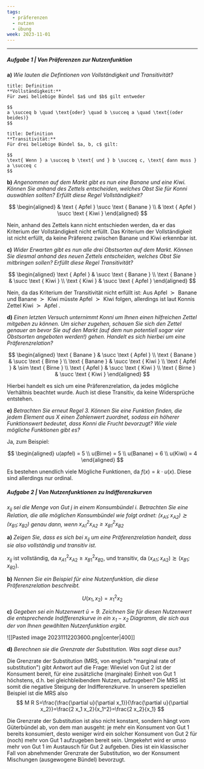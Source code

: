 ```yaml
---
tags:
  - präferenzen
  - nutzen
  - übung
week: 2023-11-01
---
```

***

##### Aufgabe 1 | Von Präferenzen zur Nutzenfunktion

**a)**
*Wie lauten die Defintionen von Vollständigkeit und Transitivität?*

```ad-note
title: Definition
**Vollständigkeit:**
Für zwei beliebige Bündel $a$ und $b$ gilt entweder

$$
a \succeq b \quad \text{oder} \quad b \succeq a \quad \text{(oder beides)}
$$

```


```ad-note
title: Definition
**Transitivität:**
Für drei beliebige Bündel $a, b, c$ gilt:

$$
\text{ Wenn } a \succeq b \text{ und } b \succeq c, \text{ dann muss } a \succeq c 
$$

```

**b)**
*Angenommen auf dem Markt gibt es nun eine Banane und eine Kiwi. Können Sie anhand des Zettels entscheiden, welches Obst Sie für Konni auswählen sollten? Erfüllt diese Regel Vollständigkeit?*

$$
\begin{aligned}
& \text { Apfel } \succ \text { Banane } \\
& \text { Apfel } \succ \text { Kiwi }
\end{aligned}
$$

Nein, anhand des Zettels kann nicht entschieden werden, da er das Kriterium der Vollständigkeit nicht erfüllt. Das Kriterium der Vollständigkeit ist nicht erfüllt, da keine Präferenz zwischen Banane und Kiwi erkennbar ist.

**c)**
*Wider Erwarten gibt es nun alle drei Obstsorten auf dem Markt. Können Sie diesmal anhand des neuen Zettels entscheiden, welches Obst Sie mitbringen sollen? Erfüllt diese Regel Transitivität?*

$$
\begin{aligned}
\text { Apfel } & \succ \text { Banane } \\
\text { Banane } & \succ \text { Kiwi } \\
\text { Kiwi } & \succ \text { Apfel }
\end{aligned}
$$

Nein, da das Kriterium der Transitivität nicht erfüllt ist: Aus $\text { Apfel } \succ \text { Banane }$ und $\text { Banane } \succ \text { Kiwi }$ müsste $\text { Apfel }  \succ \text { Kiwi }$ folgen, allerdings ist laut Konnis Zettel $\text { Kiwi } \succ \text { Apfel }$.

**d)**
*Einen letzten Versuch unternimmt Konni um Ihnen einen hilfreichen Zettel mitgeben zu können. Um sicher zugehen, schauen Sie sich den Zettel genauer an bevor Sie auf den Markt (auf dem nun potentiell sogar vier Obstsorten angeboten werden!) gehen. Handelt es sich hierbei um eine Präferenzrelation?*

$$
\begin{aligned}
\text { Banane } & \succ \text { Apfel } \\
\text { Banane } & \succ \text { Birne } \\
\text { Banane } & \succ \text { Kiwi } \\
\text { Apfel } & \sim \text { Birne } \\
\text { Apfel } & \succ \text { Kiwi } \\
\text { Birne } & \succ \text { Kiwi }
\end{aligned}
$$

Hierbei handelt es sich um eine Präferenzrelation, da jedes mögliche Verhältnis beachtet wurde. Auch ist diese Transitiv, da keine Widersprüche entstehen.

**e)**
*Betrachten Sie erneut Regel 3. Können Sie eine Funktion finden, die jedem Element aus X einen Zahlenwert zuordnet, sodass ein höherer Funktionswert bedeutet, dass Konni die Frucht bevorzugt? Wie viele mögliche Funktionen gibt es?*

Ja, zum Beispiel:

$$
\begin{aligned}
u(apfel) = 5 \\
u(Birne) = 5 \\
u(Banane) = 6 \\
u(Kiwi) = 4
\end{aligned}
$$

Es bestehen unendlich viele Mögliche Funktionen, da $f(x) = k \cdot u(x)$. Diese sind allerdings nur ordinal.

##### Aufgabe 2 | Von Nutzenfunktionen zu Indifferenzkurven
*$x_{i j}$ sei die Menge von Gut $\mathrm{j}$ in einem Konsumbündel i. Betrachten Sie eine Relation, die alle möglichen Konsumbündel wie folgt ordnet: $\left(x_{A 1} ; x_{A 2}\right) \succsim\left(x_{B 1} ; x_{B 2}\right)$ genau dann, wenn $x_{A 1}^2 x_{A 2} \geq x_{B 1}^2 x_{B 2}$*

**a)**
*Zeigen Sie, dass es sich bei $x_{ij}$ um eine Präferenzrelation handelt, dass sie also vollständig und transitiv ist.*

$x_{ij}$ ist vollständig, da $x^{2}_{A1}x_{A2} \geq x^{2}_{B1}x_{B2}$, und transitiv, da $\left(x_{A 1} ; x_{A 2}\right) \succsim\left(x_{B 1} ; x_{B 2}\right)$.

**b)**
*Nennen Sie ein Beispiel für eine Nutzenfunktion, die diese Präferenzrelation beschreibt.*

$$
U(x_{1},x_{2}) = x_{1}^2x_{2}
$$

**c)**
*Gegeben sei ein Nutzenwert $\bar{u} = 9$. Zeichnen Sie für diesen Nutzenwert die entsprechende Indifferenzkurve in ein $x_{1}−x_{2}$ Diagramm, die sich aus der von Ihnen gewählten Nutzenfunktion ergibt.*

![[Pasted image 20231112203600.png|center|400]]

**d)**
*Berechnen sie die Grenzrate der Substitution. Was sagt diese aus?*

Die Grenzrate der Substitution (MRS, von englisch "marginal rate of substitution") gibt Antwort auf die Frage: Wieviel von Gut 2 ist der Konsument bereit, für eine zusätzliche (marginale) Einheit von Gut 1 höchstens, d.h. bei gleichbleibendem Nutzen, aufzugeben? Die MRS ist somit die negative Steigung der Indifferenzkurve. In unserem speziellen Beispiel ist die MRS also
$$
M R S=\frac{\frac{\partial u}{\partial x_1}}{\frac{\partial u}{\partial x_2}}=\frac{2 x_1 x_2}{x_1^2}=\frac{2 x_2}{x_1}
$$

Die Grenzrate der Substitution ist also nicht konstant, sondern hängt vom Güterbündel ab, von dem man ausgeht: je mehr ein Konsument von Gut 1 bereits konsumiert, desto weniger wird ein solcher Konsument von Gut 2 für (noch) mehr von Gut 1 aufzugeben bereit sein.
Umgekehrt wird er umso mehr von Gut 1 im Austausch für Gut 2 aufgeben. Dies ist ein klassischer Fall von abnehmender Grenzrate der Substitution, wo der Konsument Mischungen (ausgewogene Bündel) bevorzugt.
